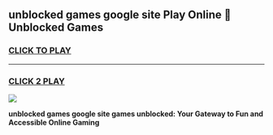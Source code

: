 
## unblocked games google site Play Online 👋 Unblocked Games
<h3>
<a href="https://premium.freeplayer.one?title=unblocked_games_google_site&ref=19F">CLICK TO PLAY</a></h3>
<hr>

<h3>
<a href="https://premium.freeplayer.one?title=unblocked_games_google_site&ref=19F">CLICK 2 PLAY</a>
  
</h3>

<a href="https://premium.freeplayer.one?title=unblocked_games_google_site&ref=19F"><img src="https://clearcache.store/games.png"></a>


**unblocked games google site games unblocked: Your Gateway to Fun and Accessible Online Gaming**
